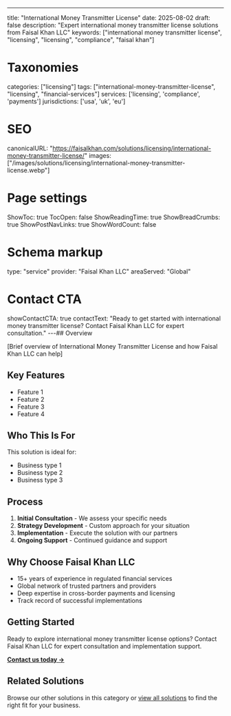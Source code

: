 ---
title: "International Money Transmitter License"
date: 2025-08-02
draft: false
description: "Expert international money transmitter license solutions from Faisal Khan LLC"
keywords: ["international money transmitter license", "licensing", "licensing", "compliance", "faisal khan"]

# Taxonomies
categories: ["licensing"]
tags: ["international-money-transmitter-license", "licensing", "financial-services"]
services: ['licensing', 'compliance', 'payments']
jurisdictions: ['usa', 'uk', 'eu']

# SEO
canonicalURL: "https://faisalkhan.com/solutions/licensing/international-money-transmitter-license/"
images: ["/images/solutions/licensing/international-money-transmitter-license.webp"]

# Page settings
ShowToc: true
TocOpen: false
ShowReadingTime: true
ShowBreadCrumbs: true
ShowPostNavLinks: true
ShowWordCount: false

# Schema markup
type: "service"
provider: "Faisal Khan LLC"
areaServed: "Global"

# Contact CTA
showContactCTA: true
contactText: "Ready to get started with international money transmitter license? Contact Faisal Khan LLC for expert consultation."
---## Overview

[Brief overview of International Money Transmitter License and how Faisal Khan LLC can help]

## Key Features

- Feature 1
- Feature 2  
- Feature 3
- Feature 4

## Who This Is For

This solution is ideal for:

- Business type 1
- Business type 2
- Business type 3

## Process

1. **Initial Consultation** - We assess your specific needs
2. **Strategy Development** - Custom approach for your situation  
3. **Implementation** - Execute the solution with our partners
4. **Ongoing Support** - Continued guidance and support

## Why Choose Faisal Khan LLC

- 15+ years of experience in regulated financial services
- Global network of trusted partners and providers
- Deep expertise in cross-border payments and licensing
- Track record of successful implementations

## Getting Started

Ready to explore international money transmitter license options? Contact Faisal Khan LLC for expert consultation and implementation support.

**[Contact us today →](mailto:contact@faisalkhan.com)**

## Related Solutions

Browse our other solutions in this category or [view all solutions](/solutions/) to find the right fit for your business.
